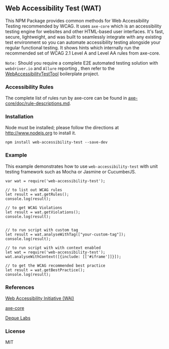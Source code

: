 ## Web Accessibility Test (WAT)

This NPM Package provides common methods for Web Accessibility Testing recommended by WCAG. It uses `axe-core` which is an accessibility testing engine for websites and other HTML-based user interfaces. It's fast, secure, lightweight, and was built to seamlessly integrate with any existing test environment so you can automate accessibility testing alongside your regular functional testing. It shows hints which internally run the recommended set of WCAG 2.1 Level A and Level AA rules from axe-core.

`Note:` Should you require a complete E2E automated testing solution with `webdriver.io` and `Allure` reporting , then refer to the [WebAccessibilityTestTool](https://github.com/amiya-pattnaik/WebAccessibilityTestTool) boilerplate project.

### Accessibility Rules
The complete list of rules run by axe-core can be found in [axe-core/doc/rule-descriptions.md](https://github.com/dequelabs/axe-core/blob/develop/doc/rule-descriptions.md).

### Installation

Node must be installed; please follow the directions at http://www.nodejs.org to install it.

`npm install web-accessibility-test --save-dev`

### Example
This example demonstrates how to use `web-accessibility-test` with unit testing framework such as Mocha or Jasmine or CucumberJS.

```
var wat = require('web-accessibility-test');

// to list out WCAG rules
let result = wat.getRules();
console.log(result);

// to get WCAG Violations
let result = wat.getViolations();
console.log(result);


// to run script with custom tag
let result = wat.analyseWithTag(["your-custom-tag"]);
console.log(result);

// to run script with with context enabled
let wat = require('web-accessibility-test');
wat.analyseWithContext([{include: [['#iframe']]}]);

// to get the WCAG recommended best practice
let result = wat.getBestPractice();
console.log(result);

```
### References
[Web Accessibility Initiative (WAI)](https://www.w3.org/WAI/)

[axe-core](https://github.com/dequelabs/axe-core)

[Deque Labs](https://github.com/dequelabs)

### License
MIT
